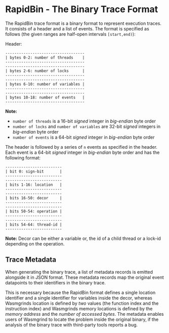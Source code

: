 # RapidBin - The Binary Trace Format
The RapidBin trace format is a binary format to represent execution traces. It consists of a header and a list of events. The format is specified as follows (the given ranges are half-open intervals `[start,end)`):

Header:
```
-----------------------------------
| bytes 0-2: number of threads    | 
-----------------------------------
-----------------------------------
| bytes 2-6: number of locks      | 
-----------------------------------
-----------------------------------
| bytes 6-10: number of variables |  
-----------------------------------
-----------------------------------
| bytes 10-18: number of events   |
-----------------------------------
```
**Note:**
- `number of threads` is a 16-bit _signed_ integer in _big-endian_ byte order
- `number of locks` and `number of variables` are 32-bit _signed_ integers in _big-endian_ byte order
- `number of events` is a 64-bit _signed_ integer in _big-endian_ byte order


The header is followed by a series of `n` events as specified in the header. Each event is a 64-bit _signed_ integer in _big-endian_ byte order and has the following format:
```
-------------------------
| bit 0: sign-bit       | 
-------------------------
-------------------------
| bits 1-16: location   | 
-------------------------
-------------------------
| bits 16-50: decor     | 
-------------------------
-------------------------
| bits 50-54: operation | 
-------------------------
-------------------------
| bits 54-64: thread-id |
-------------------------
```

**Note:** Decor can be either a variable or, the id of a child thread or a lock-id depending on the operation.

## Trace Metadata
When generating the binary trace, a list of metadata records is emitted alongside it in JSON format. These metadata records map the original event datapoints to their identifiers in the binary trace. 

This is necessary because the RapidBin format defines a single location identifier and a single identifier for variables inside the decor, whereas Wasmgrinds location is defined by _two_ values (the function index and the instruction index) and Wasmgrinds memory locations is defined by the _memory address_ and the _number of accessed bytes_. The metadata enables users of Wasmgrind to locate the problem inside the original binary, if the analysis of the binary trace with third-party tools reports a bug.